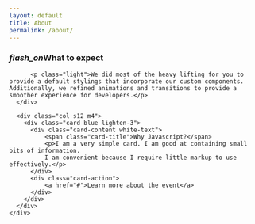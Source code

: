 ```yaml
---
layout: default
title: About
permalink: /about/
---
```

<section class="seconday-bg">
  <div class="container">
    <!--   Icon Section   -->
    <div class="row">
      <div class="col s12 m8">
          <h3 class="secondary-color"><i class="material-icons secondary-color">flash_on</i>What to expect</h3>

          <p class="light">We did most of the heavy lifting for you to provide a default stylings that incorporate our custom components. Additionally, we refined animations and transitions to provide a smoother experience for developers.</p>
      </div>

      <div class="col s12 m4">
        <div class="card blue lighten-3">
          <div class="card-content white-text">
              <span class="card-title">Why Javascript?</span>
              <p>I am a very simple card. I am good at containing small bits of information.
              I am convenient because I require little markup to use effectively.</p>
          </div>
          <div class="card-action">
              <a href="#">Learn more about the event</a>
          </div>
        </div>
      </div>
    </div>
  </div>
</section>
